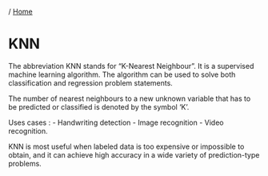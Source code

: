 / [Home](index.md)

# KNN

The abbreviation KNN stands for “K-Nearest Neighbour”. It is a supervised machine learning algorithm. The algorithm can be used to solve both classification and regression problem statements.

The number of nearest neighbours to a new unknown variable that has to be predicted or classified is denoted by the symbol ‘K’. 

Uses cases :
    - Handwriting detection 
    - Image recognition
    - Video recognition.

KNN is most useful when labeled data is too expensive or impossible to obtain, and it can achieve high accuracy in a wide variety of prediction-type problems.
